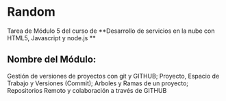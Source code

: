 Random
==

Tarea de Módulo 5 del curso de **Desarrollo de servicios en la nube con HTML5, Javascript y node.js
**

Nombre del Módulo:
--

Gestión de versiones de proyectos con git y GITHUB; Proyecto, Espacio de Trabajo y Versiones (Commit); Arboles y Ramas de un proyecto; Repositorios Remoto y colaboración a través de GITHUB
